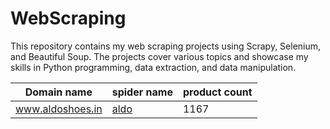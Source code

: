 # WebScraping
This repository contains my web scraping projects using Scrapy, Selenium, and Beautiful Soup. The projects cover various topics and showcase my skills in Python programming, data extraction, and data manipulation.

| Domain name   | spider name   |product count |
| ---- | ---- |----|
| www.aldoshoes.in|[aldo](https://github.com/eujinty-rathna/WebScraping/blob/main/aldoshoes/spiders/aldo.py)|1167|
